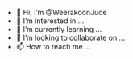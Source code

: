 - 👋 Hi, I’m @WeerakoonJude
- 👀 I’m interested in ...
- 🌱 I’m currently learning ...
- 💞️ I’m looking to collaborate on ...
- 📫 How to reach me ...

<!---
WeerakoonJude/WeerakoonJude is a ✨ special ✨ repository because its `README.md` (this file) appears on your GitHub profile.
You can click the Preview link to take a look at your changes.
--->
